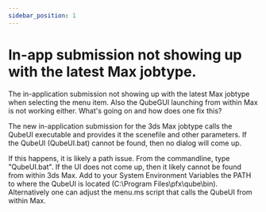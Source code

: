 ```yaml
---
sidebar_position: 1
---
```


# In-app submission not showing up with the latest Max jobtype.

The in-application submission not showing up with the latest Max jobtype when
selecting the menu item. Also the QubeGUI launching from within Max is not
working either. What's going on and how does one fix this?

The new in-application submission for the 3ds Max jobtype calls the QubeUI
executable and provides it the scenefile and other parameters. If the QubeUI
(QubeUI.bat) cannot be found, then no dialog will come up.

If this happens, it is likely a path issue. From the commandline, type
"QubeUI.bat". If the UI does not come up, then it likely cannot be found from
within 3ds Max. Add to your System Environment Variables the PATH to where the
QubeUI is located (C:\Program Files\pfx\qube\bin). Alternatively one can adjust
the menu.ms script that calls the QubeUI from within Max.
